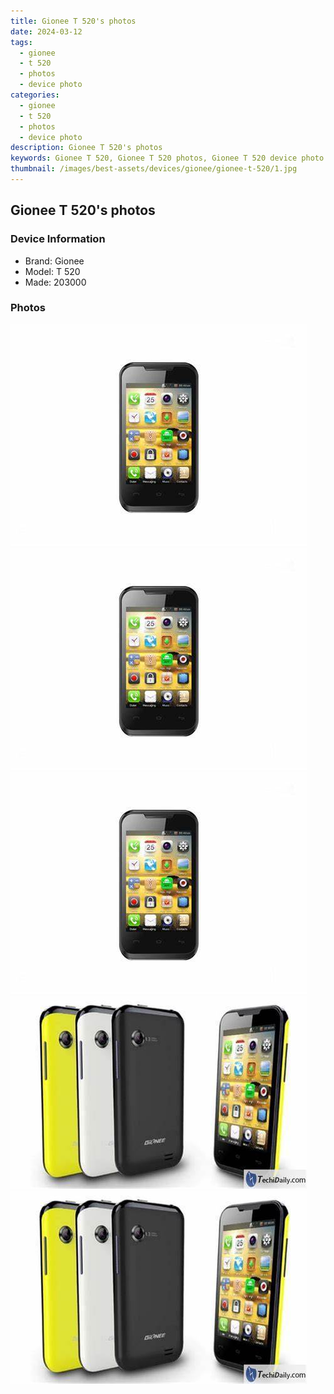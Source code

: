 ```yaml
---
title: Gionee T 520's photos
date: 2024-03-12
tags: 
  - gionee
  - t 520
  - photos
  - device photo
categories: 
  - gionee
  - t 520
  - photos
  - device photo
description: Gionee T 520's photos
keywords: Gionee T 520, Gionee T 520 photos, Gionee T 520 device photo
thumbnail: /images/best-assets/devices/gionee/gionee-t-520/1.jpg
---
```


## Gionee T 520's photos

### Device Information

- Brand: Gionee
- Model: T 520
- Made: 203000

### Photos

![/images/best-assets/devices/gionee/gionee-t-520/1.jpg](/images/best-assets/devices/gionee/gionee-t-520/1.jpg)
![/images/best-assets/devices/gionee/gionee-t-520/2.jpg](/images/best-assets/devices/gionee/gionee-t-520/2.jpg)
![/images/best-assets/devices/gionee/gionee-t-520/3.jpg](/images/best-assets/devices/gionee/gionee-t-520/3.jpg)
![/images/best-assets/devices/gionee/gionee-t-520/4.jpg](/images/best-assets/devices/gionee/gionee-t-520/4.jpg)
![/images/best-assets/devices/gionee/gionee-t-520/5.jpg](/images/best-assets/devices/gionee/gionee-t-520/5.jpg)

